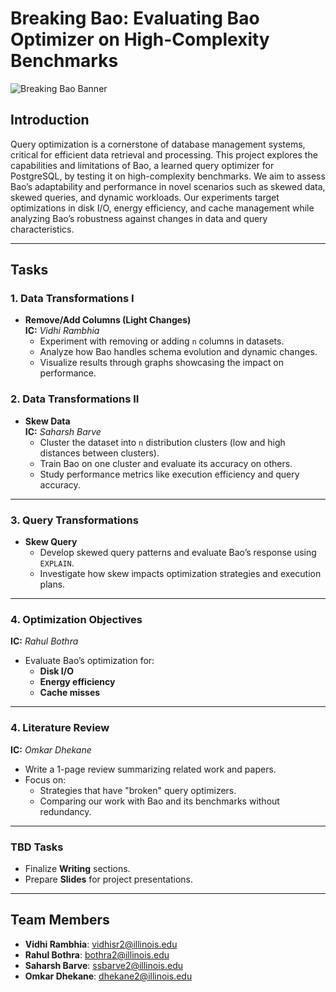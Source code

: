 # Breaking Bao: Evaluating Bao Optimizer on High-Complexity Benchmarks  

![Breaking Bao Banner](breakingBao/docs/breakingbao-readme-banner.png)

## Introduction  
Query optimization is a cornerstone of database management systems, critical for efficient data retrieval and processing. This project explores the capabilities and limitations of Bao, a learned query optimizer for PostgreSQL, by testing it on high-complexity benchmarks. We aim to assess Bao’s adaptability and performance in novel scenarios such as skewed data, skewed queries, and dynamic workloads. Our experiments target optimizations in disk I/O, energy efficiency, and cache management while analyzing Bao’s robustness against changes in data and query characteristics.

---

## Tasks  

### **1. Data Transformations I**  
- **Remove/Add Columns (Light Changes)**  
  **IC:** *Vidhi Rambhia*  
  - Experiment with removing or adding `n` columns in datasets.  
  - Analyze how Bao handles schema evolution and dynamic changes.  
  - Visualize results through graphs showcasing the impact on performance.

### **2. Data Transformations II**  
- **Skew Data**  
  **IC:** *Saharsh Barve*  
  - Cluster the dataset into `n` distribution clusters (low and high distances between clusters).  
  - Train Bao on one cluster and evaluate its accuracy on others.  
  - Study performance metrics like execution efficiency and query accuracy.  

---

### **3. Query Transformations**  
- **Skew Query**  
  - Develop skewed query patterns and evaluate Bao’s response using `EXPLAIN`.  
  - Investigate how skew impacts optimization strategies and execution plans.

---

### **4. Optimization Objectives**  
**IC:** *Rahul Bothra*  
- Evaluate Bao’s optimization for:  
  - **Disk I/O**  
  - **Energy efficiency**  
  - **Cache misses**  

---

### **4. Literature Review**  
**IC:** *Omkar Dhekane*  
- Write a 1-page review summarizing related work and papers.  
- Focus on:  
  - Strategies that have "broken" query optimizers.  
  - Comparing our work with Bao and its benchmarks without redundancy.  

---

### **TBD Tasks**  
- Finalize **Writing** sections.  
- Prepare **Slides** for project presentations.  

---

## Team Members  

- **Vidhi Rambhia**: vidhisr2@illinois.edu  
- **Rahul Bothra**: bothra2@illinois.edu  
- **Saharsh Barve**: ssbarve2@illinois.edu  
- **Omkar Dhekane**: dhekane2@illinois.edu  
